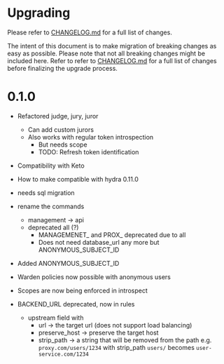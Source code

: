 # Upgrading

Please refer to [CHANGELOG.md](./CHANGELOG.md) for a full list of changes.

The intent of this document is to make migration of breaking changes as easy as possible. Please note that not all
breaking changes might be included here. Refer to refer to [CHANGELOG.md](./CHANGELOG.md) for a full list of changes
before finalizing the upgrade process.

<!-- START doctoc generated TOC please keep comment here to allow auto update -->
<!-- DON'T EDIT THIS SECTION, INSTEAD RE-RUN doctoc TO UPDATE -->

<!-- END doctoc generated TOC please keep comment here to allow auto update -->

# 0.1.0

* Refactored judge, jury, juror
  * Can add custom jurors
  * Also works with regular token introspection
    * But needs scope
    * TODO: Refresh token identification
* Compatibility with Keto
* How to make compatible with hydra 0.11.0
* needs sql migration

* rename the commands
  * management -> api
  * deprecated all (?)
    * MANAGEMENET_ and PROX_ deprecated due to all
    * Does not need database_url any more but ANONYMOUS_SUBJECT_ID

* Added ANONYMOUS_SUBJECT_ID

* Warden policies now possible with anonymous users

* Scopes are now being enforced in introspect

* BACKEND_URL deprecated, now in rules
    * upstream field with
        * url -> the target url (does not support load balancing)
        * preserve_host -> preserve the target host
        * strip_path -> a string that will be removed from the path e.g. `proxy.com/users/1234` with strip_path `users/` becomes `user-service.com/1234`